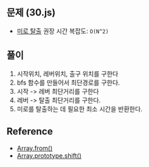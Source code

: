 ## 문제 (30.js)

- [미로 탈출](https://school.programmers.co.kr/learn/courses/30/lessons/159993)
  권장 시간 복잡도: `O(N^2)`

## 풀이

1. 시작위치, 레버위치, 출구 위치를 구한다
2. bfs 함수를 만들어서 최단경로를 구한다.
3. 시작 -> 레버 최단거리를 구한다
4. 레버 -> 탈출 최단거리를 구한다.
5. 미로를 탈출하는 데 필요한 최소 시간을 반환한다.

## Reference

- [Array.from()](https://developer.mozilla.org/en-US/docs/Web/JavaScript/Reference/Global_Objects/Array/from)
- [Array.prototype.shift()](https://developer.mozilla.org/en-US/docs/Web/JavaScript/Reference/Global_Objects/Array/shift)
